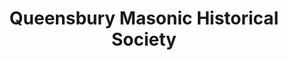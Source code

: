 ---
layout: repo
title: "Queensbury Masonic Historical Society"
id: 22488
permalink: repos/22488/
---